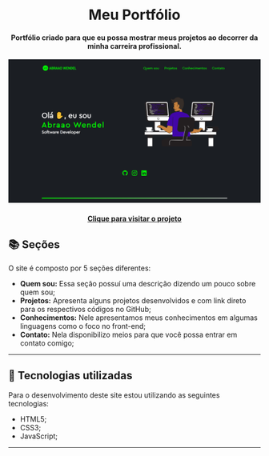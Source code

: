 <h1 align="center">
  <br>Meu Portfólio
</h1>

<h4 align="center">
  Portfólio criado para que eu possa mostrar meus projetos ao decorrer da minha carreira profissional.
</h4>

<div align="center">
  <img src="/assets/images/preview.png" alt="preview">
</div>

<h4 align="center"><a href="https://abraaowendel.github.io/Portfolio/" target="_blank">Clique para visitar o projeto</a></h4>

## 📚 Seções

O site é composto por 5 seções diferentes:

- **Quem sou:** Essa seção possuí uma descrição dizendo um pouco sobre quem sou;
- **Projetos:** Apresenta alguns projetos desenvolvidos e com link direto para os respectivos códigos no GitHub;
- **Conhecimentos:** Nele apresentamos meus conhecimentos em algumas linguagens como o foco no front-end;
- **Contato:** Nela disponibilizo meios para que você possa entrar em contato comigo;

---

## 💼 Tecnologias utilizadas

Para o desenvolvimento deste site estou utilizando as seguintes tecnologias:

- HTML5;
- CSS3;
- JavaScript;

---
